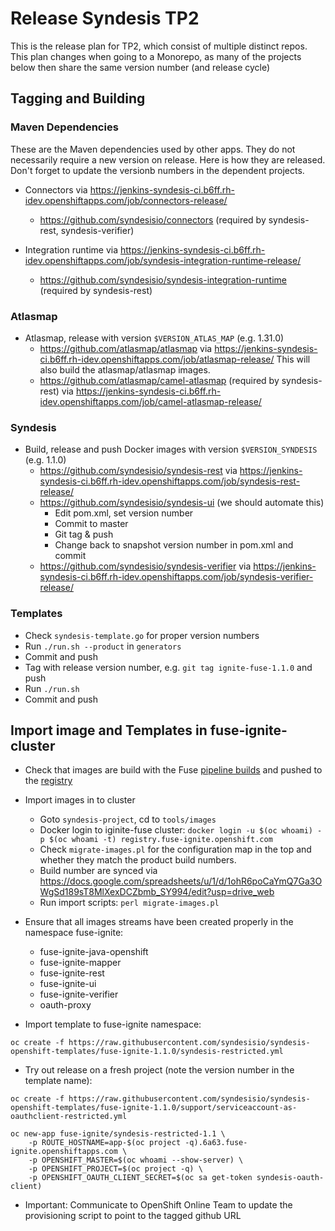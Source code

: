 # Release Syndesis TP2

This is the release plan for TP2, which consist of multiple distinct repos. This plan changes when going to a Monorepo, as many of the projects below then share the same version number (and release cycle)

## Tagging and Building

### Maven Dependencies

These are the Maven dependencies used by other apps. They do not necessarily require a new version on release. Here is how they are released. Don't forget to update the versionb numbers in the dependent projects.

* Connectors via https://jenkins-syndesis-ci.b6ff.rh-idev.openshiftapps.com/job/connectors-release/
  - https://github.com/syndesisio/connectors (required by syndesis-rest, syndesis-verifier)

* Integration runtime via https://jenkins-syndesis-ci.b6ff.rh-idev.openshiftapps.com/job/syndesis-integration-runtime-release/
  - https://github.com/syndesisio/syndesis-integration-runtime (required by syndesis-rest)

### Atlasmap

* Atlasmap, release with version `$VERSION_ATLAS_MAP` (e.g. 1.31.0)
  - https://github.com/atlasmap/atlasmap via https://jenkins-syndesis-ci.b6ff.rh-idev.openshiftapps.com/job/atlasmap-release/ This will also build the atlasmap/atlasmap images.
  - https://github.com/atlasmap/camel-atlasmap (required by syndesis-rest) via https://jenkins-syndesis-ci.b6ff.rh-idev.openshiftapps.com/job/camel-atlasmap-release/

### Syndesis

* Build, release and push Docker images with version `$VERSION_SYNDESIS` (e.g. 1.1.0)
  - https://github.com/syndesisio/syndesis-rest via https://jenkins-syndesis-ci.b6ff.rh-idev.openshiftapps.com/job/syndesis-rest-release/
  - https://github.com/syndesisio/syndesis-ui (we should automate this)
    * Edit pom.xml, set version number
    * Commit to master
    * Git tag & push
    * Change back to snapshot version number in pom.xml and commit
  - https://github.com/syndesisio/syndesis-verifier via https://jenkins-syndesis-ci.b6ff.rh-idev.openshiftapps.com/job/syndesis-verifier-release/

### Templates

* Check `syndesis-template.go` for proper version numbers
* Run `./run.sh --product` in `generators`
* Commit and push
* Tag with release version number, e.g. `git tag ignite-fuse-1.1.0` and push
* Run `./run.sh`
* Commit and push


## Import image and Templates in fuse-ignite-cluster

* Check that images are build with the Fuse [pipeline builds](https://fusesource-jenkins.rhev-ci-vms.eng.rdu2.redhat.com/view/JBoss%20Fuse%207.0/job/ipaas-tp1/) and pushed to the [registry](https://registry-console.engineering.redhat.com/registry#/images/jboss-fuse-7-tech-preview)
* Import images in to cluster
  - Goto `syndesis-project`, cd to `tools/images`
  - Docker login to iginite-fuse cluster: `docker login -u $(oc whoami) -p $(oc whoami -t) registry.fuse-ignite.openshift.com`
  - Check `migrate-images.pl` for the configuration map in the top and whether they match the product build numbers.
  - Build number are synced via https://docs.google.com/spreadsheets/u/1/d/1ohR6poCaYmQ7Ga3OWgSd189sT8MlXexDCZbmb_SY994/edit?usp=drive_web
  - Run import scripts: `perl migrate-images.pl`
* Ensure that all images streams have been created properly in the namespace fuse-ignite:
  - fuse-ignite-java-openshift
  - fuse-ignite-mapper
  - fuse-ignite-rest
  - fuse-ignite-ui
  - fuse-ignite-verifier
  - oauth-proxy

* Import template to fuse-ignite namespace:

```
oc create -f https://raw.githubusercontent.com/syndesisio/syndesis-openshift-templates/fuse-ignite-1.1.0/syndesis-restricted.yml
```

* Try out release on a fresh project (note the version number in the template name):

```
oc create -f https://raw.githubusercontent.com/syndesisio/syndesis-openshift-templates/fuse-ignite-1.1.0/support/serviceaccount-as-oauthclient-restricted.yml

oc new-app fuse-ignite/syndesis-restricted-1.1 \
    -p ROUTE_HOSTNAME=app-$(oc project -q).6a63.fuse-ignite.openshiftapps.com \
    -p OPENSHIFT_MASTER=$(oc whoami --show-server) \
    -p OPENSHIFT_PROJECT=$(oc project -q) \
    -p OPENSHIFT_OAUTH_CLIENT_SECRET=$(oc sa get-token syndesis-oauth-client)
```

* Important: Communicate to OpenShift Online Team to update the provisioning script to point to the tagged github URL
